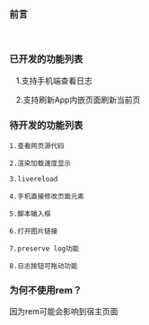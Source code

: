 ### 前言

    
### 已开发的功能列表

    1.支持手机端查看日志

    2.支持刷新App内嵌页面刷新当前页

### 待开发的功能列表

    1.查看网页源代码

    2.渲染加载速度显示

    3.livereload

    4.手机直接修改页面元素

    5.脚本输入框

    6.打开图片链接

    7.preserve log功能

    8.日志按钮可拖动功能

### 为何不使用rem？

因为rem可能会影响到宿主页面

